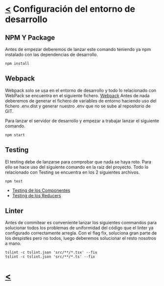 # [<](../../Readme.md) Configuración del entorno de desarrollo
## NPM Y Package
Antes de empezar deberemos de lanzar este comando teniendo ya npm instalado con las dependencias de desarrollo.

```
npm install
```
## Webpack
Webpack solo se usa en el entorno de desarrollo y todo lo relacionado con WebPack se encuentra en el siguiente fichero.
[Webpack](../structural-decisions/webpack-typescript.md)
Antes de nada deberemos de generar el fichero de variables de entorno haciendo uso del fichero .env.dist y generar nuestro .env que no se sube al repositorio de GIT.

Para lanzar el servidor de desarrollo y empezar a trabajar lanzar el siguiente comando.
```
npm start
```

## Testing
El testing debe de lanzarse para comprobar que nada se haya roto. Para ello se hace uso del siguiente comando en la raiz del proyecto. Todo lo relacionado con Testing se encuentra en los 2 siguientes archivos.

```
npm test
```

- [Testing de los Componentes](../testing/testing-components.md)
- [Testing de los Reducers](../testing/testing-reducers.md)

## Linter
Antes de commitear es conveniente lanzar los siguientes commandos para solucionar todos los problemas de uniformidad del código que el linter ya configurado correctamente arregla. Con el flag fix, soluciona gran parte de los despistes pero no todos, luego deberemos solucionar el resto nosotros a mano.
```
tslint -c tslint.json 'src/**/*.tsx' --fix
tslint -c tslint.json 'src/**/*.ts' --fix
```

# [<](../../Readme.md)